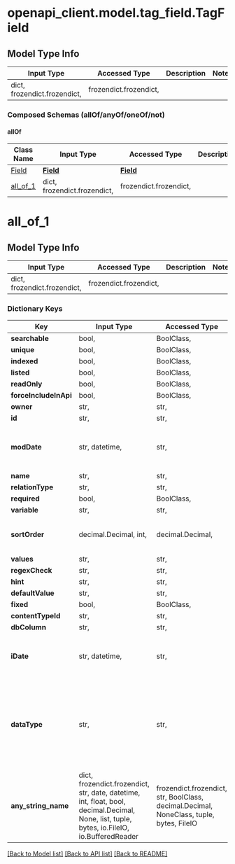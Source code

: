 # openapi_client.model.tag_field.TagField

## Model Type Info
Input Type | Accessed Type | Description | Notes
------------ | ------------- | ------------- | -------------
dict, frozendict.frozendict,  | frozendict.frozendict,  |  | 

### Composed Schemas (allOf/anyOf/oneOf/not)
#### allOf
Class Name | Input Type | Accessed Type | Description | Notes
------------- | ------------- | ------------- | ------------- | -------------
[Field](Field.md) | [**Field**](Field.md) | [**Field**](Field.md) |  | 
[all_of_1](#all_of_1) | dict, frozendict.frozendict,  | frozendict.frozendict,  |  | 

# all_of_1

## Model Type Info
Input Type | Accessed Type | Description | Notes
------------ | ------------- | ------------- | -------------
dict, frozendict.frozendict,  | frozendict.frozendict,  |  | 

### Dictionary Keys
Key | Input Type | Accessed Type | Description | Notes
------------ | ------------- | ------------- | ------------- | -------------
**searchable** | bool,  | BoolClass,  |  | [optional] 
**unique** | bool,  | BoolClass,  |  | [optional] 
**indexed** | bool,  | BoolClass,  |  | [optional] 
**listed** | bool,  | BoolClass,  |  | [optional] 
**readOnly** | bool,  | BoolClass,  |  | [optional] 
**forceIncludeInApi** | bool,  | BoolClass,  |  | [optional] 
**owner** | str,  | str,  |  | [optional] 
**id** | str,  | str,  |  | [optional] 
**modDate** | str, datetime,  | str,  |  | [optional] value must conform to RFC-3339 date-time
**name** | str,  | str,  |  | [optional] 
**relationType** | str,  | str,  |  | [optional] 
**required** | bool,  | BoolClass,  |  | [optional] 
**variable** | str,  | str,  |  | [optional] 
**sortOrder** | decimal.Decimal, int,  | decimal.Decimal,  |  | [optional] value must be a 32 bit integer
**values** | str,  | str,  |  | [optional] 
**regexCheck** | str,  | str,  |  | [optional] 
**hint** | str,  | str,  |  | [optional] 
**defaultValue** | str,  | str,  |  | [optional] 
**fixed** | bool,  | BoolClass,  |  | [optional] 
**contentTypeId** | str,  | str,  |  | [optional] 
**dbColumn** | str,  | str,  |  | [optional] 
**iDate** | str, datetime,  | str,  |  | [optional] value must conform to RFC-3339 date-time
**dataType** | str,  | str,  |  | [optional] must be one of ["none", "bool", "date", "float", "integer", "text", "text_area", "system_field", ] 
**any_string_name** | dict, frozendict.frozendict, str, date, datetime, int, float, bool, decimal.Decimal, None, list, tuple, bytes, io.FileIO, io.BufferedReader | frozendict.frozendict, str, BoolClass, decimal.Decimal, NoneClass, tuple, bytes, FileIO | any string name can be used but the value must be the correct type | [optional]

[[Back to Model list]](../../README.md#documentation-for-models) [[Back to API list]](../../README.md#documentation-for-api-endpoints) [[Back to README]](../../README.md)

